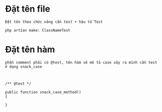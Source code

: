 # Đặt tên file
```text
Đặt tên theo chức năng cần test + hậu tố Test

php artían make: ClassNameTest
```

# Đặt tên hàm
```text
phần comment phải có @test, tên hàm sẽ mô tả case xảy ra mình cần test ở dạng snack_case



/** @test */

public function snack_case_method()
{

}
```

 
